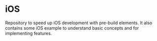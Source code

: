 # iOS
Repository to speed up iOS development with pre-build elements.
It also contains some iOS example to understand basic concepts and for implementing features.

